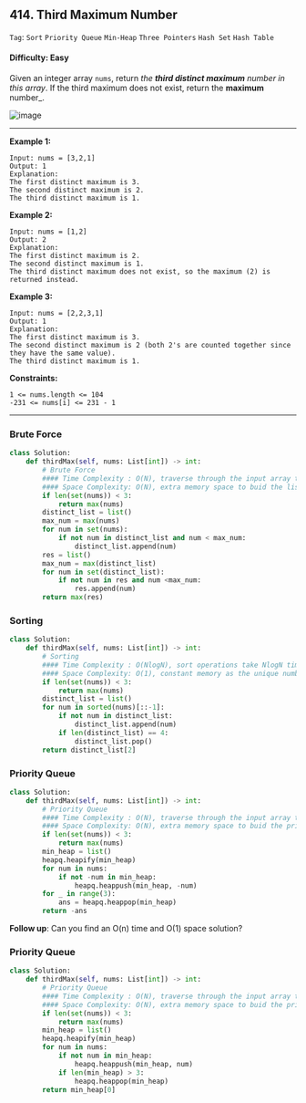 ## 414. Third Maximum Number

```Tag```: ```Sort``` ```Priority Queue``` ```Min-Heap``` ```Three Pointers``` ```Hash Set``` ```Hash Table```

#### Difficulty: Easy

Given an integer array ```nums```, return _the __third distinct maximum__ number in this array_. If the third maximum does not exist, return the __maximum__ number_.

![image](https://user-images.githubusercontent.com/35042430/213017833-73c6fa75-5436-47ce-8aa3-784d92d4cc89.png)

---

__Example 1:__
```
Input: nums = [3,2,1]
Output: 1
Explanation:
The first distinct maximum is 3.
The second distinct maximum is 2.
The third distinct maximum is 1.
```

__Example 2:__
```
Input: nums = [1,2]
Output: 2
Explanation:
The first distinct maximum is 2.
The second distinct maximum is 1.
The third distinct maximum does not exist, so the maximum (2) is returned instead.
```

__Example 3:__
```
Input: nums = [2,2,3,1]
Output: 1
Explanation:
The first distinct maximum is 3.
The second distinct maximum is 2 (both 2's are counted together since they have the same value).
The third distinct maximum is 1.
```

__Constraints:__
```
1 <= nums.length <= 104
-231 <= nums[i] <= 231 - 1
```

---

### Brute Force

```Python
class Solution:
    def thirdMax(self, nums: List[int]) -> int:
        # Brute Force
        #### Time Complexity : O(N), traverse through the input array twice
        #### Space Complexity: O(N), extra memory space to buid the lists
        if len(set(nums)) < 3:
            return max(nums)
        distinct_list = list()
        max_num = max(nums)
        for num in set(nums):
            if not num in distinct_list and num < max_num:
                distinct_list.append(num)
        res = list()
        max_num = max(distinct_list)
        for num in set(distinct_list):
            if not num in res and num <max_num:
                res.append(num)
        return max(res)
```

### Sorting

```Python
class Solution:
    def thirdMax(self, nums: List[int]) -> int:
        # Sorting
        #### Time Complexity : O(NlogN), sort operations take NlogN time
        #### Space Complexity: O(1), constant memory as the unique number array contains at most 3 elements
        if len(set(nums)) < 3:
            return max(nums)
        distinct_list = list()
        for num in sorted(nums)[::-1]:
            if not num in distinct_list:
                distinct_list.append(num)
            if len(distinct_list) == 4:
                distinct_list.pop()
        return distinct_list[2]
```

### Priority Queue

```Python
class Solution:
    def thirdMax(self, nums: List[int]) -> int:
        # Priority Queue
        #### Time Complexity : O(N), traverse through the input array to build min heap
        #### Space Complexity: O(N), extra memory space to buid the priority queue
        if len(set(nums)) < 3:
            return max(nums)
        min_heap = list()
        heapq.heapify(min_heap)
        for num in nums:
            if not -num in min_heap:
                heapq.heappush(min_heap, -num)
        for _ in range(3):
            ans = heapq.heappop(min_heap)
        return -ans
```

__Follow up__: Can you find an O(n) time and O(1) space solution?

### Priority Queue

```Python
class Solution:
    def thirdMax(self, nums: List[int]) -> int:
        # Priority Queue
        #### Time Complexity : O(N), traverse through the input array to build min heap
        #### Space Complexity: O(N), extra memory space to buid the priority queue
        if len(set(nums)) < 3:
            return max(nums)
        min_heap = list()
        heapq.heapify(min_heap)
        for num in nums:
            if not num in min_heap:
                heapq.heappush(min_heap, num)
            if len(min_heap) > 3:
                heapq.heappop(min_heap)
        return min_heap[0]
```
